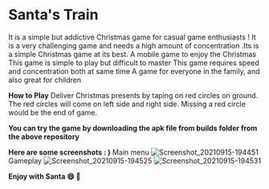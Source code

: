 # Santa's Train
It is a simple but addictive Christmas game for casual game enthusiasts !
It is a very challenging game and needs a high amount of concentration .Its is a simple Christmas game at its best.
A mobile game to enjoy the Christmas
This game is simple to play but difficult to master
This game requires speed and concentration both at same time
A game for everyone in the family, and also great for children

**How to Play**
Deliver Christmas presents by taping on red circles on ground. The red circles will come on left side and right side. Missing a red circle would be the end of game.

**You can try the game by downloading the apk file from builds folder from the above repository**

**Here are some screenshots : )**
Main menu
![Screenshot_20210915-194451](https://user-images.githubusercontent.com/27561129/133454336-0f31fe0b-c1f0-4abf-81f6-482b41aac6c8.png)
Gameplay
![Screenshot_20210915-194525](https://user-images.githubusercontent.com/27561129/133454383-bd022e0a-f4e3-4c05-9962-acd2d8b1e81e.png)
![Screenshot_20210915-194531](https://user-images.githubusercontent.com/27561129/133454417-1168f2a5-4b2d-4f16-9130-e6f9c136564c.png)

**Enjoy with Santa 😄 🎄**

